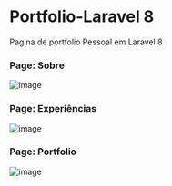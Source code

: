 # Portfolio-Laravel 8
 Pagina de portfolio Pessoal em Laravel 8
 
 ### Page: Sobre
![image](https://user-images.githubusercontent.com/64210900/162553337-d76290f1-a76b-4819-9526-c85d77330e06.png)

### Page: Experiências
![image](https://user-images.githubusercontent.com/64210900/162553438-770bcd18-bdf6-4b1d-a808-a24fdf00a81c.png)

### Page: Portfolio
![image](https://user-images.githubusercontent.com/64210900/162553472-185634a0-37bf-4085-b6ce-93633b56838e.png)
